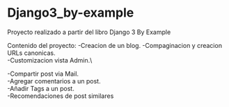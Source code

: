 # Django3_by-example
Proyecto realizado a partir del libro Django 3 By Example

Contenido del proyecto:
-Creacion de un blog.
-Compaginacion y creacion URLs canonicas.\
-Customizacion vista Admin.\

-Compartir post via Mail.\
-Agregar comentarios a un post.\
-Añadir Tags a un post.\
-Recomendaciones de post similares
